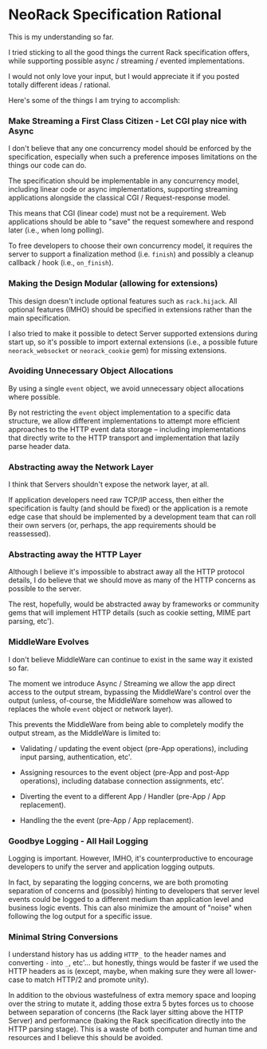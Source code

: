 # NeoRack Specification Rational

This is my understanding so far.

I tried sticking to all the good things the current Rack specification offers, while supporting possible async / streaming / evented implementations.

I would not only love your input, but I would appreciate it if you posted totally different ideas / rational.

Here's some of the things I am trying to accomplish:

### Make Streaming a First Class Citizen - Let CGI play nice with Async

I don't believe that any one concurrency model should be enforced by the specification, especially when such a preference imposes limitations on the things our code can do.

The specification should be implementable in any concurrency model, including linear code or async implementations, supporting streaming applications alongside the classical CGI / Request-response model.

This means that CGI (linear code) must not be a requirement. Web applications should be able to "save" the request somewhere and respond later (i.e., when long polling).

To free developers to choose their own concurrency model, it requires the server to support a finalization method (i.e. `finish`) and possibly a cleanup callback / hook (i.e., `on_finish`).

### Making the Design Modular (allowing for extensions)

This design doesn't include optional features such as `rack.hijack`. All optional features (IMHO) should be specified in extensions rather than the main specification.

I also tried to make it possible to detect Server supported extensions during start up, so it's possible to import external extensions (i.e., a possible future `neorack_websocket` or `neorack_cookie` gem) for missing extensions.

### Avoiding Unnecessary Object Allocations

By using a single `event` object, we avoid unnecessary object allocations where possible.

By not restricting the `event` object implementation to a specific data structure, we allow different implementations to attempt more efficient approaches to the HTTP event data storage – including implementations that directly write to the HTTP transport and implementation that lazily parse header data.

### Abstracting away the Network Layer

I think that Servers shouldn't expose the network layer, at all.

If application developers need raw TCP/IP access, then either the specification is faulty (and should be fixed) or the application is a remote edge case that should be implemented by a development team that can roll their own servers (or, perhaps, the app requirements should be reassessed).

### Abstracting away the HTTP Layer

Although I believe it's impossible to abstract away all the HTTP protocol details, I do believe that we should move as many of the HTTP concerns as possible to the server.

The rest, hopefully, would be abstracted away by frameworks or community gems that will implement HTTP details (such as cookie setting, MIME part parsing, etc').

### MiddleWare Evolves

I don't believe MiddleWare can continue to exist in the same way it existed so far.

The moment we introduce Async / Streaming we allow the app direct access to the output stream, bypassing the MiddleWare's control over the output (unless, of-course, the MiddleWare somehow was allowed to replaces the whole `event` object or network layer).

This prevents the MiddleWare from being able to completely modify the output stream, as the MiddleWare is limited to:

* Validating / updating the event object (pre-App operations), including input parsing, authentication, etc'.

* Assigning resources to the event object (pre-App and post-App operations), including database connection assignments, etc'.

* Diverting the event to a different App / Handler (pre-App / App replacement).

* Handling the the event (pre-App / App replacement).

### Goodbye Logging - All Hail Logging

Logging is important. However, IMHO, it's counterproductive to encourage developers to unify the server and application logging outputs.

In fact, by separating the logging concerns, we are both promoting separation of concerns and (possibly) hinting to developers that server level events could be logged to a different medium than application level and business logic events. This can also minimize the amount of "noise" when following the log output for a specific issue.

### Minimal String Conversions

I understand history has us adding `HTTP_` to the header names and converting `-` into `_`, etc'... but honestly, things would be faster if we used the HTTP headers as is (except, maybe, when making sure they were all lower-case to match HTTP/2 and promote unity).

In addition to the obvious wastefulness of extra memory space and looping over the string to mutate it, adding those extra 5 bytes forces us to choose between separation of concerns (the Rack layer sitting above the HTTP Server) and performance (baking the Rack specification directly into the HTTP parsing stage). This is a waste of both computer and human time and resources and I believe this should be avoided.
